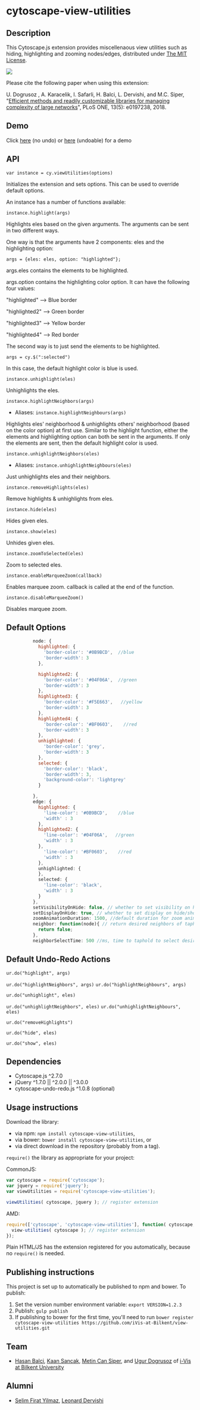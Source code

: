 cytoscape-view-utilities
================================================================================

## Description

This Cytoscape.js extension provides miscellenaous view utilities such as hiding, highlighting and zooming nodes/edges, distributed under [The MIT License](https://opensource.org/licenses/MIT).

![](https://github.com/iVis-at-Bilkent/cytoscape.js-view-utilities/blob/master/view-utilities-extension-demo.gif)

Please cite the following paper when using this extension:

U. Dogrusoz , A. Karacelik, I. Safarli, H. Balci, L. Dervishi, and M.C. Siper, "[Efficient methods and readily customizable libraries for managing complexity of large networks](https://doi.org/10.1371/journal.pone.0197238)", PLoS ONE, 13(5): e0197238, 2018.

## Demo

Click [here](https://raw.githack.com/iVis-at-Bilkent/cytoscape.js-view-utilities/unstable/demo.html) (no undo) or [here](https://raw.githack.com/iVis-at-Bilkent/cytoscape.js-view-utilities/unstable/demo-undoable.html) (undoable) for a demo

## API

`var instance = cy.viewUtilities(options)`

Initializes the extension and sets options. This can be used to override default options.

An instance has a number of functions available:

`instance.highlight(args)`

Highlights eles based on the given arguments. The arguments can be sent in two different ways.

One way is that the arguments have 2 components: eles and the highlighting option:

`args = {eles: eles, option: "highlighted"};`

args.eles contains the elements to be highlighted.

args.option contains the highlighting color option. It can have the following four values:

"highlighted" --> Blue border

"highlighted2" --> Green border

"highlighted3" --> Yellow border

"highlighted4" --> Red border

The second way is to just send the elements to be highlighted.

`args = cy.$(":selected")`

In this case, the default highlight color is blue is used.

`instance.unhighlight(eles)`

Unhighlights the eles.

`instance.highlightNeighbors(args)`
* Aliases: `instance.highlightNeighbours(args)`

Highlights eles' neighborhood & unhighlights others' neighborhood (based on the color option) at first use. Similar to the highlight function, either the elements and highlighting option can both be sent in the arguments. If only the elements are sent, then the default highlight color is used.

`instance.unhighlightNeighbors(eles)`
* Aliases: `instance.unhighlightNeighbours(eles)`

Just unhighlights eles and their neighbors.

`instance.removeHighlights(eles)`

Remove highlights & unhighlights from eles.

`instance.hide(eles)`

Hides given eles.

`instance.show(eles)`

Unhides given eles.

`instance.zoomToSelected(eles)`

Zoom to selected eles.

`instance.enableMarqueeZoom(callback)`

Enables marquee zoom. callback is called at the end of the function.

`instance.disableMarqueeZoom()`

Disables marquee zoom.

## Default Options
```javascript
          node: {
            highlighted: {
              'border-color': '#0B9BCD',  //blue
              'border-width': 3
            },

            highlighted2: {
              'border-color': '#04F06A',  //green
              'border-width': 3
            },
            highlighted3: {
              'border-color': '#F5E663',   //yellow
              'border-width': 3
            },
            highlighted4: {
              'border-color': '#BF0603',    //red
              'border-width': 3
            },
            unhighlighted: {
              'border-color': 'grey',
              'border-width': 3
            },
            selected: {
              'border-color': 'black',
              'border-width': 3,
              'background-color': 'lightgrey'
            }

          },
          edge: {
            highlighted: {
              'line-color': '#0B9BCD',    //blue
              'width' : 3
            },
            highlighted2: {
              'line-color': '#04F06A',   //green
              'width' : 3
            },
              'line-color': '#BF0603',    //red
              'width' : 3
            },
            unhighlighted: {
            },
            selected: {
              'line-color': 'black',
              'width' : 3
            }
          },
          setVisibilityOnHide: false, // whether to set visibility on hide/show
          setDisplayOnHide: true, // whether to set display on hide/show
          zoomAnimationDuration: 1500, //default duration for zoom animation speed
          neighbor: function(node){ // return desired neighbors of tapheld node
            return false;
          },
          neighborSelectTime: 500 //ms, time to taphold to select desired neighbors

```


## Default Undo-Redo Actions


`ur.do("highlight", args)`

`ur.do("highlightNeighbors", args)`
`ur.do("highlightNeighbours", args)`

`ur.do("unhighlight", eles)`

`ur.do("unhighlightNeighbors", eles)`
`ur.do("unhighlightNeighbours", eles)`

`ur.do("removeHighlights")`

`ur.do("hide", eles)`

`ur.do("show", eles)`

## Dependencies

 * Cytoscape.js ^2.7.0
 * jQuery ^1.7.0 || ^2.0.0 || ^3.0.0
 * cytoscape-undo-redo.js ^1.0.8 (optional)


## Usage instructions

Download the library:
 * via npm: `npm install cytoscape-view-utilities`,
 * via bower: `bower install cytoscape-view-utilities`, or
 * via direct download in the repository (probably from a tag).

`require()` the library as appropriate for your project:

CommonJS:
```js
var cytoscape = require('cytoscape');
var jquery = require('jquery');
var viewUtilities = require('cytoscape-view-utilities');

viewUtilities( cytoscape, jquery ); // register extension
```

AMD:
```js
require(['cytoscape', 'cytoscape-view-utilities'], function( cytoscape, view-utilities ){
  view-utilities( cytoscape ); // register extension
});
```

Plain HTML/JS has the extension registered for you automatically, because no `require()` is needed.


## Publishing instructions

This project is set up to automatically be published to npm and bower.  To publish:

1. Set the version number environment variable: `export VERSION=1.2.3`
1. Publish: `gulp publish`
1. If publishing to bower for the first time, you'll need to run `bower register cytoscape-view-utilities https://github.com/iVis-at-Bilkent/view-utilities.git`

## Team
  * [Hasan Balci](https://github.com/hasanbalci), [Kaan Sancak](https://github.com/kaansancak), [Metin Can Siper](https://github.com/metincansiper), and [Ugur Dogrusoz](https://github.com/ugurdogrusoz) of [i-Vis at Bilkent University](http://www.cs.bilkent.edu.tr/~ivis)

## Alumni

  * [Selim Firat Yilmaz](https://github.com/mrsfy), [Leonard Dervishi](https://github.com/leonarddrv)
